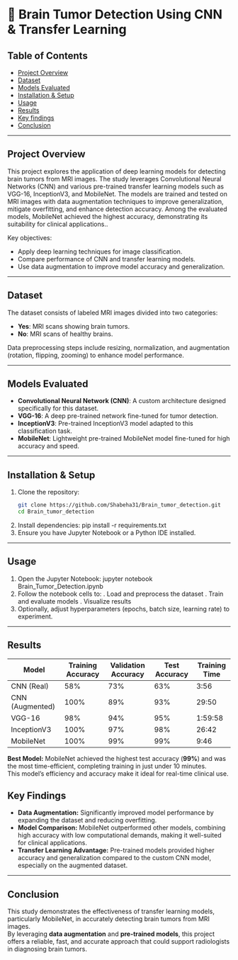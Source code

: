 # 🧠 Brain Tumor Detection Using CNN & Transfer Learning

## Table of Contents
- [Project Overview](#project-overview)
- [Dataset](#dataset)
- [Models Evaluated](#models-evaluated)
- [Installation & Setup](#installation--setup)
- [Usage](#usage)
- [Results](#results)
- [Key findings](#Key--Findings)
- [Conclusion](#Conclusion)
---

## Project Overview
This project explores the application of deep learning models for detecting brain tumors from MRI images. The study leverages Convolutional Neural Networks (CNN) and various pre-trained transfer learning models such as VGG-16, InceptionV3, and MobileNet. The models are trained and tested on MRI images with data augmentation techniques to improve generalization, mitigate overfitting, and enhance detection accuracy. Among the evaluated models, MobileNet achieved the highest accuracy, demonstrating its suitability for clinical applications..

Key objectives:
- Apply deep learning techniques for image classification.
- Compare performance of CNN and transfer learning models.
- Use data augmentation to improve model accuracy and generalization.

---

## Dataset
The dataset consists of labeled MRI images divided into two categories:
- **Yes**: MRI scans showing brain tumors.
- **No**: MRI scans of healthy brains.

Data preprocessing steps include resizing, normalization, and augmentation (rotation, flipping, zooming) to enhance model performance.

---

## Models Evaluated
- **Convolutional Neural Network (CNN)**: A custom architecture designed specifically for this dataset.
- **VGG-16**: A deep pre-trained network fine-tuned for tumor detection.
- **InceptionV3**: Pre-trained InceptionV3 model adapted to this classification task.
- **MobileNet**: Lightweight pre-trained MobileNet model fine-tuned for high accuracy and speed.

---

## Installation & Setup
1. Clone the repository:
   ```bash
   git clone https://github.com/Shabeha31/Brain_tumor_detection.git
   cd Brain_tumor_detection
2. Install dependencies:
   pip install -r requirements.txt
3. Ensure you have Jupyter Notebook or a Python IDE installed.

---

## Usage
1. Open the Jupyter Notebook:
   jupyter notebook Brain_Tumor_Detection.ipynb
2. Follow the notebook cells to:
   . Load and preprocess the dataset
   . Train and evaluate models
   . Visualize results
3. Optionally, adjust hyperparameters (epochs, batch size, learning rate) to experiment.

---

## Results

| Model            | Training Accuracy | Validation Accuracy | Test Accuracy | Training Time |
|-----------------|-----------------|-------------------|---------------|---------------|
| CNN (Real)      | 58%             | 73%               | 63%           | 3:56          |
| CNN (Augmented) | 100%            | 89%               | 93%           | 29:50         |
| VGG-16          | 98%             | 94%               | 95%           | 1:59:58       |
| InceptionV3     | 100%            | 97%               | 98%           | 26:42         |
| MobileNet       | 100%            | 99%               | 99%           | 9:46          |

**Best Model:** MobileNet achieved the highest test accuracy (**99%**) and was the most time-efficient, completing training in just under 10 minutes.  
This model’s efficiency and accuracy make it ideal for real-time clinical use.

## Key Findings
- **Data Augmentation:** Significantly improved model performance by expanding the dataset and reducing overfitting.  
- **Model Comparison:** MobileNet outperformed other models, combining high accuracy with low computational demands, making it well-suited for clinical applications.  
- **Transfer Learning Advantage:** Pre-trained models provided higher accuracy and generalization compared to the custom CNN model, especially on the augmented dataset.  

---

## Conclusion
This study demonstrates the effectiveness of transfer learning models, particularly MobileNet, in accurately detecting brain tumors from MRI images.  
By leveraging **data augmentation** and **pre-trained models**, this project offers a reliable, fast, and accurate approach that could support radiologists in diagnosing brain tumors.

